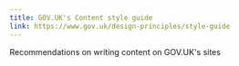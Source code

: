 ```yaml
---
title: GOV.UK's Content style guide
link: https://www.gov.uk/design-principles/style-guide
---
```


Recommendations on writing content on GOV.UK's sites